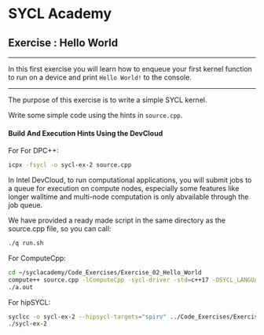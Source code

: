 # SYCL Academy

## Exercise : Hello World

---

In this first exercise you will learn how to enqueue your first kernel function
to run on a device and print `Hello World!` to the console.

---

The purpose of this exercise is to write a simple SYCL kernel.

Write some simple code using the hints in `source.cpp`.


#### Build And Execution Hints Using the DevCloud

For For DPC++:
```sh
icpx -fsycl -o sycl-ex-2 source.cpp
```
In Intel DevCloud, to run computational applications, you will submit jobs to a queue for execution on compute nodes,
especially some features like longer walltime and multi-node computation is only abvailable through the job queue.

We have provided a ready made script in the same directory as the source.cpp file, so you can call:

```sh
./q run.sh
```

For ComputeCpp:

```sh
cd ~/syclacademy/Code_Exercises/Exercise_02_Hello_World
compute++ source.cpp -lComputeCpp -sycl-driver -std=c++17 -DSYCL_LANGUAGE_VERSION=2020 -no-serial-memop
./a.out 
```

For hipSYCL:

```sh
syclcc -o sycl-ex-2 --hipsycl-targets="spirv" ../Code_Exercises/Exercise_02_Hello_World/source.cpp
./sycl-ex-2
```


[devcloud-job-submission]: https://devcloud.intel.com/oneapi/documentation/job-submission/
